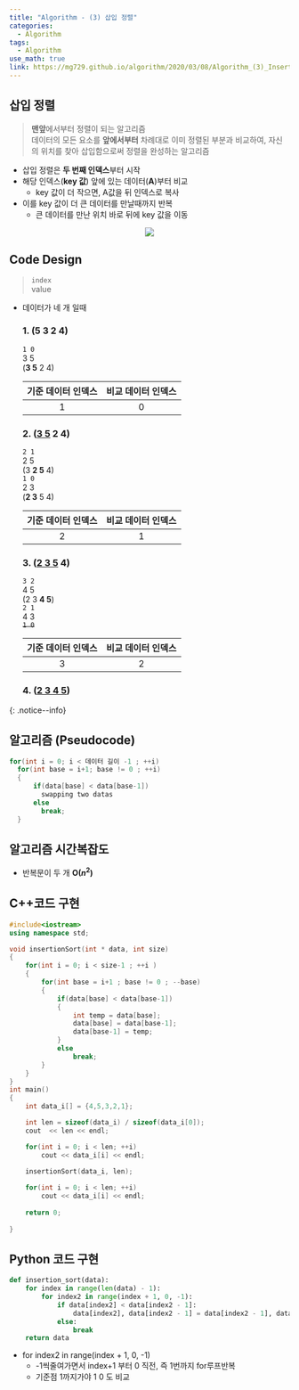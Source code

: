 ```yaml
---
title: "Algorithm - (3) 삽입 정렬"
categories:
  - Algorithm
tags:
  - Algorithm
use_math: true
link: https://mg729.github.io/algorithm/2020/03/08/Algorithm_(3)_InsertionSort/
---
```


## 삽입 정렬  
> **맨앞**에서부터 정렬이 되는 알고리즘  
> 데이터의 모든 요소를 **앞에서부터** 차례대로 이미 정렬된 부분과 비교하여, 자신의 위치를 찾아 삽입함으로써 정렬을 완성하는 알고리즘  

* 삽입 정렬은 **두 번째 인덱스**부터 시작  
* 해당 인덱스(**key 값**) 앞에 있는 데이터(**A**)부터 비교
  * key 값이 더 작으면, A값을 뒤 인덱스로 복사  
* 이를 key 값이 더 큰 데이터를 만날때까지 반복  
  * 큰 데이터를 만난 위치 바로 뒤에 key 값을 이동  

<center>
	<a href="https://en.wikipedia.org/wiki/Insertion_sort">
		<img src="https://upload.wikimedia.org/wikipedia/commons/9/9c/Insertion-sort-example.gif"/>
	</a>
</center>

## Code Design   
> `index`  
> value  



* 데이터가 네 개 일때
  ### 1. (5 3 2 4)  
    `1 0`  
    3 5  
    (**3 5** 2 4)  

    | 기준 데이터 인덱스  | 비교 데이터 인덱스 |
    | :---: | :---: |
    | 1     | 0     |

  ### 2. (<u>3 5</u> 2 4)  
    `2 1`   
    2 5  
    (3 **2 5** 4)  
    `1 0`  
    2 3  
    (**2 3** 5 4)  

    | 기준 데이터 인덱스  | 비교 데이터 인덱스 |
    | :---: | :---: |
    | 2     | 1     |

  ### 3. (<u>2 3 5</u> 4)  
    `3 2`   
    4 5  
    (2 3 **4 5**)  
    `2 1`   
    4 3  
    ~~`1 0`~~    

    | 기준 데이터 인덱스  | 비교 데이터 인덱스 |
    | :---: | :---: |
    | 3     | 2     |

  ### 4. (<u>2 3 4 5</u>)  
{: .notice--info}

## 알고리즘 (Pseudocode)
```cpp
for(int i = 0; i < 데이터 길이 -1 ; ++i)
  for(int base = i+1; base != 0 ; ++i)
  {
      if(data[base] < data[base-1])
        swapping two datas
      else
        break;
  }
```

## 알고리즘 시간복잡도
* 반복문이 두 개 **O($n^2$)**  


## C++코드 구현
```cpp
#include<iostream>
using namespace std;

void insertionSort(int * data, int size)
{
	for(int i = 0; i < size-1 ; ++i )
	{
		for(int base = i+1 ; base != 0 ; --base)
		{
			if(data[base] < data[base-1])
			{
				int temp = data[base];
				data[base] = data[base-1];
				data[base-1] = temp;
			}
			else
				break;
		}
	}	
}
int main()
{
	int data_i[] = {4,5,3,2,1};

	int len = sizeof(data_i) / sizeof(data_i[0]);
	cout  << len << endl;

	for(int i = 0; i < len; ++i)
		cout << data_i[i] << endl;

	insertionSort(data_i, len);
	
	for(int i = 0; i < len; ++i)
		cout << data_i[i] << endl;
		
	return 0;
	
}
```

## Python 코드 구현
```python
def insertion_sort(data):
    for index in range(len(data) - 1):
        for index2 in range(index + 1, 0, -1): 
            if data[index2] < data[index2 - 1]:
                data[index2], data[index2 - 1] = data[index2 - 1], data[index2]
            else:
                break
    return data
```
* for index2 in range(index + 1, 0, -1)
  * -1씩줄여가면서 index+1 부터 0 직전, 즉 1번까지 for루프반복 
  * 기준점 1까지가야 1 0 도 비교
